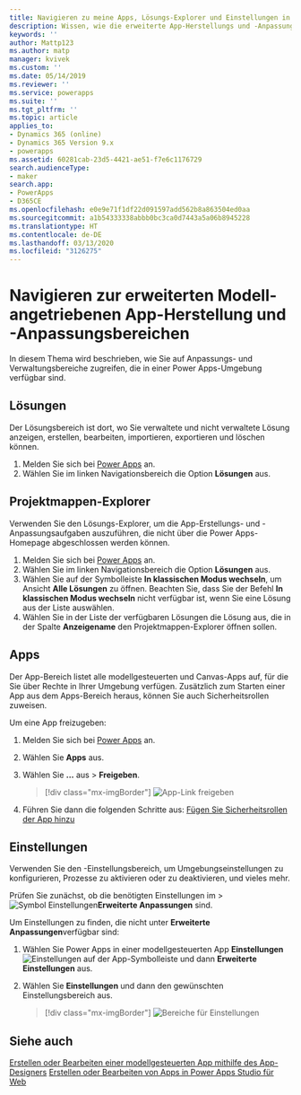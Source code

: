 ```yaml
---
title: Navigieren zu meine Apps, Lösungs-Explorer und Einstellungen in Power Apps | Microsoft-Dokumentation
description: Wissen, wie die erweiterte App-Herstellungs und -Anpassungsbereiche in Power Apps zu finden sind
keywords: ''
author: Mattp123
ms.author: matp
manager: kvivek
ms.custom: ''
ms.date: 05/14/2019
ms.reviewer: ''
ms.service: powerapps
ms.suite: ''
ms.tgt_pltfrm: ''
ms.topic: article
applies_to:
- Dynamics 365 (online)
- Dynamics 365 Version 9.x
- powerapps
ms.assetid: 60281cab-23d5-4421-ae51-f7e6c1176729
search.audienceType:
- maker
search.app:
- PowerApps
- D365CE
ms.openlocfilehash: e0e9e71f1df22d091597add562b8a863504ed0aa
ms.sourcegitcommit: a1b54333338abbb0bc3ca0d7443a5a06b8945228
ms.translationtype: HT
ms.contentlocale: de-DE
ms.lasthandoff: 03/13/2020
ms.locfileid: "3126275"
---
```

# <a name="navigate-to-advanced-model-driven-app-making-and-customization-areas"></a>Navigieren zur erweiterten Modell-angetriebenen App-Herstellung und -Anpassungsbereichen

In diesem Thema wird beschrieben, wie Sie auf Anpassungs- und Verwaltungsbereiche zugreifen, die in einer Power Apps-Umgebung verfügbar sind.

## <a name="solutions"></a>Lösungen
Der Lösungsbereich ist dort, wo Sie verwaltete und nicht verwaltete Lösung anzeigen, erstellen, bearbeiten, importieren, exportieren und löschen können. 

1.  Melden Sie sich bei [Power Apps](https://make.powerapps.com/?utm_source=padocs&utm_medium=linkinadoc&utm_campaign=referralsfromdoc) an.
2.  Wählen Sie im linken Navigationsbereich die Option **Lösungen** aus. 

## <a name="solution-explorer"></a>Projektmappen-Explorer
Verwenden Sie den Lösungs-Explorer, um die App-Erstellungs- und -Anpassungsaufgaben auszuführen, die nicht über die Power Apps-Homepage abgeschlossen werden können.

1.  Melden Sie sich bei [Power Apps](https://make.powerapps.com/?utm_source=padocs&utm_medium=linkinadoc&utm_campaign=referralsfromdoc) an. 
2.  Wählen Sie im linken Navigationsbereich die Option **Lösungen** aus.  
3.  Wählen Sie auf der Symbolleiste **In klassischen Modus wechseln**, um Ansicht **Alle Lösungen** zu öffnen. 
    Beachten Sie, dass Sie der Befehl **In klassischen Modus wechseln** nicht verfügbar ist, wenn Sie eine Lösung aus der Liste auswählen.
4.  Wählen Sie in der Liste der verfügbaren Lösungen die Lösung aus, die in der Spalte **Anzeigename** den Projektmappen-Explorer öffnen sollen.

## <a name="apps"></a>Apps
Der App-Bereich listet alle modellgesteuerten und Canvas-Apps auf, für die Sie über Rechte in Ihrer Umgebung verfügen. Zusätzlich zum Starten einer App aus dem Apps-Bereich heraus, können Sie auch Sicherheitsrollen zuweisen. 

Um eine App freizugeben:
1.  Melden Sie sich bei [Power Apps](https://make.powerapps.com/?utm_source=padocs&utm_medium=linkinadoc&utm_campaign=referralsfromdoc) an.

2.  Wählen Sie **Apps** aus.
 
3.  Wählen Sie **...** aus > **Freigeben**. 

    > [!div class="mx-imgBorder"] 
    > ![App-Link freigeben](media/share-link.png) 

4. Führen Sie dann die folgenden Schritte aus: [Fügen Sie Sicherheitsrollen der App hinzu](https://docs.microsoft.com/powerapps/maker/model-driven-apps/share-model-driven-app#add-security-roles-to-the-app)
 
## <a name="settings"></a>Einstellungen
Verwenden Sie den -Einstellungsbereich, um Umgebungseinstellungen zu konfigurieren, Prozesse zu aktivieren oder zu deaktivieren, und vieles mehr. 

Prüfen Sie zunächst, ob die benötigten Einstellungen im  > ![Symbol Einstellungen](media/powerapps-gear.png)**Erweiterte Anpassungen** sind.

Um Einstellungen zu finden, die nicht unter **Erweiterte Anpassungen**verfügbar sind:  
1.  Wählen Sie Power Apps in einer modellgesteuerten App **Einstellungen** ![Einstellungen](../model-driven-apps/media/powerapps-gear.png) auf der App-Symbolleiste und dann **Erweiterte Einstellungen** aus. 
2.  Wählen Sie **Einstellungen** und dann den gewünschten Einstellungsbereich aus.

    > [!div class="mx-imgBorder"] 
    > ![Bereiche für Einstellungen](media/settings-areas.png) 

## <a name="see-also"></a>Siehe auch
[Erstellen oder Bearbeiten einer modellgesteuerten App mithilfe des App-Designers](create-edit-app.md)
[Erstellen oder Bearbeiten von Apps in Power Apps Studio für Web](../canvas-apps/create-app-browser.md)

